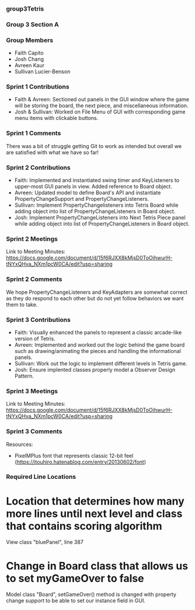 ### **group3Tetris**
### **Group 3 Section A**

### Group Members
- Faith Capito
- Josh Chang
- Avreen Kaur
- Sullivan Lucier-Benson

### Sprint 1 Contributions
- Faith & Avreen: Sectioned out panels in the GUI window where the game will be storing the board, the next piece, and miscellaneous information.
- Josh & Sullivan: Worked on File Menu of GUI with corresponding game menu items with clickable buttons.

### Sprint 1 Comments
There was a bit of struggle getting Git to work as intended but overall we are satisfied with what we have so far!

### Sprint 2 Contributions
- Faith: Implemented and instantiated swing timer and KeyListeners to upper-most GUI panels in view. Added reference to Board object.
- Avreen: Updated model to define Board's API and instantiate PropertyChangeSupport and PropertyChangeListeners.
- Sullivan: Implement PropertyChangelisteners into Tetris Board while adding object into list of PropertyChangeListeners in Board object.
- Josh: Implement PropertyChangeListeners into Next Tetris Piece panel while adding object into list of PropertyChangeListeners in Board object.

### Sprint 2 Meetings
Link to Meeting Minutes: https://docs.google.com/document/d/15f6RJXX8kMjsD0ToOihwurH-tNYxQHva_NXm1pcW0CA/edit?usp=sharing

### Sprint 2 Comments
We hope PropertyChangeListeners and KeyAdapters are somewhat correct as they do respond to each other but do not yet follow behaviors we want them to take.


### Sprint 3 Contributions
- Faith: Visually enhanced the panels to represent a classic arcade-like version of Tetris.
- Avreen: Implemented and worked out the logic behind the game board such as drawing/animating the pieces and handling the informational panels.
- Sullivan: Work out the logic to implement different levels in Tetris game.
- Josh: Ensure implented classes properly model a Observer Design Pattern.

### Sprint 3 Meetings
Link to Meeting Minutes: https://docs.google.com/document/d/15f6RJXX8kMjsD0ToOihwurH-tNYxQHva_NXm1pcW0CA/edit?usp=sharing

### Sprint 3 Comments
Resources:
- PixelMPlus font that represents classic 12-bit feel (https://itouhiro.hatenablog.com/entry/20130602/font)

### Required Line Locations

# Location that determines how many more lines until next level and class that contains scoring algorithm
View class "bluePanel", line 387

# Change in Board class that allows us to set myGameOver to false
Model class "Board", setGameOver() method is changed with property change support to be able to set our instance field in GUI.

